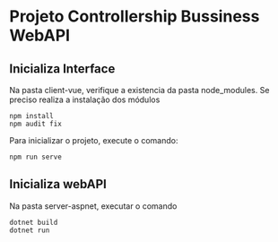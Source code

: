 # Projeto Controllership Bussiness WebAPI

## Inicializa Interface

Na pasta client-vue, verifique a existencia da pasta node_modules.
Se preciso realiza a instalação dos módulos

```
npm install
npm audit fix
```

Para inicializar o projeto, execute o comando:

```
npm run serve
```

## Inicializa webAPI

Na pasta server-aspnet, executar o comando

```
dotnet build
dotnet run
```